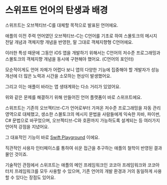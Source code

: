 # 스위프트 언어의 탄생과 배경

스위프트는 오브젝티브-C를 대체할 목적으로 발표된 언어에요.

애플의 이전 주력 언어였던 오브젝티브-C는 C언어를 기초로 하여 스몰토크의 메시지 전달 개념과 객체지향 개념을 반영한, 말 그대로 객체지향형 C언어에요.

이러한 특성 때문에 그동안 iOS 앱을 개발하기 위해서는 C언어의 저수준 프로그래밍과 스몰토크의 객체지향 개념을 동시에 구현해야 했어요. (C언어의 포인터)

모순적이게도 언어 자체가 어렵다 보니 앱의 다양한 기능에 집중해야 할 개발자가 성능 개선에 더 많은 노력과 시간을 소모하는 현상이 발생했어요.

그리고 이는 애플이 바라는 앱 생태계와는 다소 거리가 있었어요.

위와 같은 문제를 해결하기 위해 만들어진 언어 플랫폼이 바로 스위프트에요.

스위프트는 기존의 오브젝티브-C가 언어로부터 가져온 저수준 프로그래밍을 자동 관리 영역으로 대체했고, 생소한 스몰토크의 메시지 문법을 사람들에게 익숙한 자바, 파이썬, C# 문법으로 바꾸었으며, 오브젝티브-C와 호환까지 가능하도록 설계되는 등 여러가지 언어적 강점을 지녔어요.

그 대표적인 기능이 바로 [Swift Playground](https://www.apple.com/kr/swift/playgrounds/) 이에요.

직관적인 사용자 인터페이스를 통하여 쉬운 접근을 추구하는 애플의 철학이 반영된 결과물인 것이죠.

기술적인 관점에서 스위프트는 애플의 메인 프레임워크인 코코아 프레임워크와 코코아 터치 프레임워크를 모두 사용할 수 있으며, 기존 언어의 개발 환경과 거의 동일하게 사용할 수 있다는 장점도 있어요.

